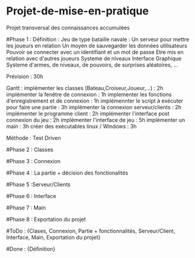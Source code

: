 # Projet-de-mise-en-pratique
Projet transversal des connaissances accumulées

#Phase 1 : Définition :
Jeu de type bataille navale :
								Un serveur pour mettre les joueurs en relation 
								Un moyen de sauvegarder les données utilisateurs
								Pouvoir se connecter avec un identifiant et un mot de passe
								Etre mis en relation avec d'autres joueurs
								Systeme de niveaux
								Interface Graphique
								Systeme d'armes, de niveaux, de pouvoirs, de surprises aléatoires, ...

Prévision : 30h

Gantt : 
	implémenter les classes (Bateau,Croiseur,Joueur,...) : 2h
	implémenter la fenêtre de connexion : 1h
	implementer les fonctions d'enregistrement et de connexion : 1h
	implémennter le script à exécuter pour faire une partie : 3h
	implémenter la connexion serveur/clients : 2h
	implémenter le programme client : 2h
	implémenter l'interface post connexion du jeu : 2h
	implémenter l'interface de jeu : 5h
	implémenter un main : 3h
	créer des exécutables linux / Windows : 3h


Méthode : Test Driven

#Phase 2 : Classes

#Phase 3 : Connexion

#Phase 4 : La partie + décision des fonctionalités

#Phase 5 :Serveur/Clients

#Phase 6 : Interface

#Phase 7 : Main

#Phase 8 : Exportation du projet

#ToDo : {Clases, Connexion, Partie + fonctionnalités, Serveur/Client, Interface, Main, Exportation du projet}

#Done : {Définition}

